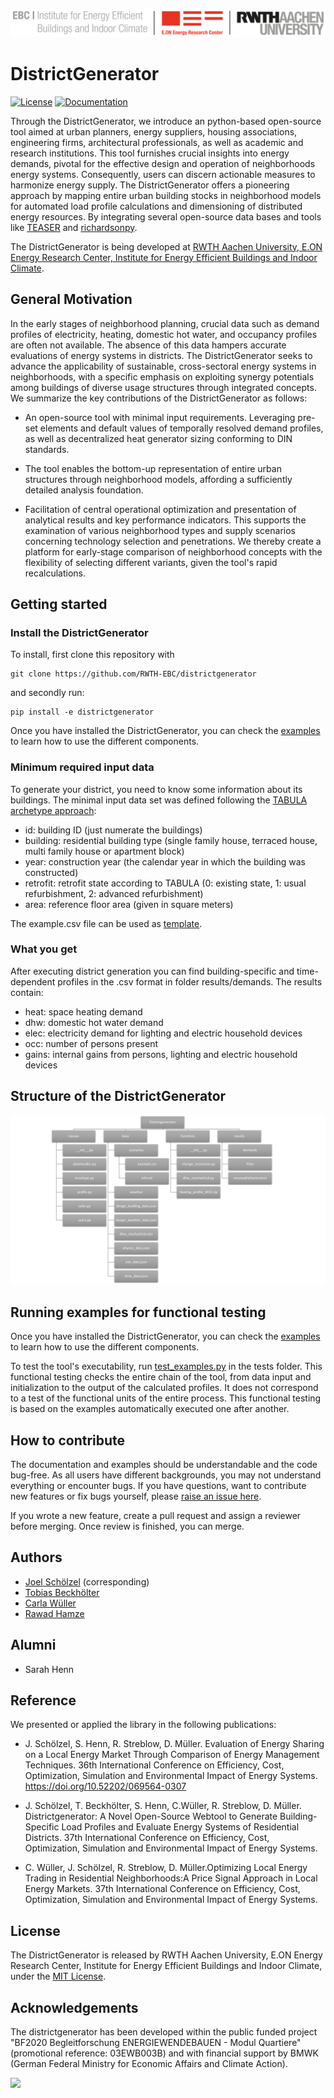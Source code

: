 ![E.ON EBC RWTH Aachen University](./img/EBC_Logo.png)

# DistrictGenerator

[![License](http://img.shields.io/:license-mit-blue.svg)](http://doge.mit-license.org)
[![Documentation](https://rwth-ebc.github.io/districtgenerator/master/docs/doc.svg)](https://rwth-ebc.github.io/districtgenerator/master/docs/README.html)

Through the DistrictGenerator, we introduce an python-based open-source tool aimed at urban planners, energy suppliers,
housing associations, engineering firms, architectural professionals, as well as academic and research institutions. 
This tool furnishes crucial insights into energy demands, pivotal for the effective design and operation of 
neighborhoods energy systems. Consequently, users can discern actionable measures to harmonize energy supply.
The DistrictGenerator offers a pioneering approach by mapping entire urban 
building stocks in neighborhood models for automated load profile calculations and dimensioning of distributed 
energy resources. By integrating several open-source data bases and tools like [TEASER](https://github.com/RWTH-EBC/TEASER) 
and [richardsonpy](https://github.com/RWTH-EBC/richardsonpy).

The DistrictGenerator is being developed at [RWTH Aachen University, E.ON Energy
Research Center, Institute for Energy Efficient Buildings and Indoor
Climate](https://www.ebc.eonerc.rwth-aachen.de/cms/~dmzz/E-ON-ERC-EBC/?lidx=1).

## General Motivation

In the early stages of neighborhood planning, crucial data such as demand profiles of electricity, heating, 
domestic hot water, and occupancy profiles are often not available. The absence of this data hampers 
accurate evaluations of energy systems in districts. The DistrictGenerator seeks to advance the applicability 
of sustainable, cross-sectoral energy systems in neighborhoods, with a specific emphasis on exploiting synergy 
potentials among buildings of diverse usage structures through integrated concepts. We summarize the key contributions 
of the DistrictGenerator as follows:

- An open-source tool with minimal input requirements. Leveraging pre-set elements and default values of temporally 
  resolved demand profiles, as well as decentralized heat generator sizing conforming to DIN standards.

- The tool enables the bottom-up representation of entire urban structures through neighborhood models, affording a 
  sufficiently detailed analysis foundation.

- Facilitation of central operational optimization and presentation of analytical results and key performance 
  indicators. This supports the examination of various neighborhood types and supply scenarios concerning technology 
  selection and penetrations. We thereby create a platform for early-stage comparison of neighborhood concepts 
  with the flexibility of selecting different variants, given the tool's rapid recalculations.

## Getting started

### Install the DistrictGenerator

To install, first clone this repository with
```
git clone https://github.com/RWTH-EBC/districtgenerator
```
and secondly run:
```
pip install -e districtgenerator
```

Once you have installed the DistrictGenerator, you can check the [examples](EXAMPLES.md) 
to learn how to use the different components.

### Minimum required input data

To generate your district, you need to know some information about its buildings. 
The minimal input data set was defined following the [TABULA archetype approach](https://webtool.building-typology.eu/#bm):

- id: building ID (just numerate the buildings)
- building: residential building type (single family house, terraced house, multi family house or apartment block)
- year: construction year (the calendar year in which the building was constructed)
- retrofit: retrofit state according to TABULA (0: existing state, 1: usual refurbishment, 2: advanced refurbishment)
- area: reference floor area (given in square meters)

The example.csv file can be used as [template](../districtgenerator/data/scenarios/example.csv).

### What you get

After executing district generation you can find building-specific and time-dependent profiles in 
the .csv format in folder results/demands. The results contain: 

- heat: space heating demand
- dhw: domestic hot water demand
- elec: electricity demand for lighting and electric household devices
- occ: number of persons present
- gains: internal gains from persons, lighting and electric household devices

## Structure of the DistrictGenerator

![Library Structure](./img/Struktur_Quartiersgenerator.png)

## Running examples for functional testing

Once you have installed the DistrictGenerator, you can check the [examples](EXAMPLES.md) 
to learn how to use the different components. 

To test the tool's executability, run [test_examples.py](https://github.com/RWTH-EBC/districtgenerator/tree/15-joss-documentation/tests)  in the tests folder. 
This functional testing checks the entire chain of the tool, from data input and 
initialization to the output of the calculated profiles. It does not correspond to a 
test of the functional units of the entire process. This  functional testing is based 
on the examples automatically executed one after another.

## How to contribute

The documentation and examples should be understandable and the code bug-free. 
As all users have different backgrounds, you may not understand everything or encounter bugs.
If you have questions, want to contribute new features or fix bugs yourself,
please [raise an issue here](https://github.com/RWTH-EBC/districtgenerator/issues/new).

If you wrote a new feature, create a pull request and assign 
a reviewer before merging. Once review is finished, you can merge.

## Authors

* [Joel Schölzel](https://www.ebc.eonerc.rwth-aachen.de/cms/e-on-erc-ebc/das-institut/mitarbeiter/digitale-energie-quartiere/~obome/schoelzel-joel/?allou=1) (corresponding)
* [Tobias Beckhölter](https://www.ebc.eonerc.rwth-aachen.de/cms/E-ON-ERC-EBC/Das-Institut/Mitarbeiter/Team6/~scaj/Beckhoelter-Tobias/)
* [Carla Wüller](https://www.ebc.eonerc.rwth-aachen.de/cms/E-ON-ERC-EBC/Das-Institut/Mitarbeiter/Digitale-Energie-Quartiere/~beoyus/Wueller-Carla/)
* [Rawad Hamze](https://www.ebc.eonerc.rwth-aachen.de/cms/e-on-erc-ebc/das-institut/mitarbeiter/team6/~birwyf/hamze-rawad/?lidx=1)

## Alumni

* Sarah Henn

## Reference

We presented or applied the library in the following publications:

- J. Schölzel, S. Henn, R. Streblow, D. Müller. Evaluation of Energy Sharing on a 
  Local Energy Market Through Comparison of Energy Management Techniques. 36th International 
  Conference on Efficiency, Cost, Optimization, Simulation and Environmental Impact of Energy Systems.
  https://doi.org/10.52202/069564-0307

- J. Schölzel, T. Beckhölter, S. Henn, C.Wüller, R. Streblow, D. Müller.
  Districtgenerator: A Novel Open-Source Webtool to Generate Building-Specific Load 
  Profiles and Evaluate Energy Systems of Residential Districts. 37th International 
  Conference on Efficiency, Cost, Optimization, Simulation and Environmental Impact of 
  Energy Systems.
  
- C. Wüller, J. Schölzel, R. Streblow, D. Müller.Optimizing Local Energy Trading in Residential Neighborhoods:A Price Signal Approach 
  in Local Energy Markets. 37th International Conference on Efficiency, Cost, Optimization, 
  Simulation and Environmental Impact of Energy Systems.

## License

The DistrictGenerator is released by RWTH Aachen University, E.ON Energy
Research Center, Institute for Energy Efficient Buildings and Indoor Climate,
under the [MIT License](about/LICENSE.md).

## Acknowledgements

The districtgenerator has been developed within the public funded project 
"BF2020 Begleitforschung ENERGIEWENDEBAUEN - Modul Quartiere" (promotional reference: 03EWB003B) 
and with financial support by BMWK (German Federal Ministry for Economic Affairs and Climate Action).

<img src="https://www.innovation-beratung-foerderung.de/INNO/Redaktion/DE/Bilder/Titelbilder/titel_foerderlogo_bmwi.jpg?__blob=normal" width="200">

